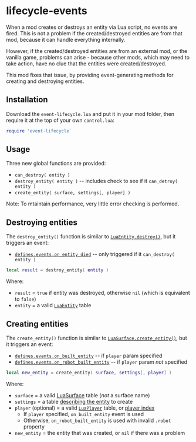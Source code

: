 # lifecycle-events

When a mod creates or destroys an entity via Lua script, no events are fired. This is not a problem if the created/destroyed entities are from that mod, because it can handle everything internally.

However, if the created/destroyed entities are from an external mod, or the vanilla game, problems can arise - because other mods, which may need to take action, have no clue that the entities were created/destroyed.

This mod fixes that issue, by providing event-generating methods for creating and destroying entities.

## Installation

Download the `event-lifecycle.lua` and put it in your mod folder, then require it at the top of your own `control.lua`:

```lua
require 'event-lifecycle`
```

## Usage

Three new global functions are provided:

* `can_destroy( entity )`
* `destroy_entity( entity )` -- includes check to see if it `can_detroy( entity )`
* `create_entity( surface, settings[, player] )`

Note: To mtaintain performance, very little error checking is performed.

## Destroying entities

The `destroy_entity()` function is similar to [`LuaEntity.destroy()`](http://lua-api.factorio.com/latest/LuaEntity.html#LuaEntity.destroy), but it triggers an event:

* [`defines.events.on_entity_died`](http://lua-api.factorio.com/latest/events.html#on_entity_died) -- only triggered if it `can_destroy( entity )`


```lua
local result = destroy_entity( entity )
```

Where:

* `result` = `true` if entity was destroyed, otherwise `nil` (which is equivalent to `false`)
* `entity` = a valid [`LuaEntity`](http://lua-api.factorio.com/latest/LuaEntity.html) table

## Creating entities

The `create_entity()` function is similar to [`LuaSurface.create_entity()`](http://lua-api.factorio.com/latest/LuaSurface.html#LuaSurface.create_entity), but it triggers an event:

* [`defines.events.on_built_entity`](http://lua-api.factorio.com/latest/events.html#on_built_entity) -- if `player` param specified
* [`defines.events.on_robot_built_entity`](http://lua-api.factorio.com/latest/events.html#on_robot_built_entity) -- if `player` param _not_ specified

```lua
local new_entity = create_entity( surface, settings[, player] )
```

Where:

* `surface` = a valid [LuaSurface](http://lua-api.factorio.com/latest/LuaSurface.html) table (_not_ a surface name)
* `settings` = a table [describing the entity](http://lua-api.factorio.com/latest/LuaSurface.html#LuaSurface.create_entity) to create
* `player` (optional) = a valid [`LuaPlayer`](http://lua-api.factorio.com/latest/LuaPlayer.html) table, or [player index](http://lua-api.factorio.com/latest/LuaPlayer.html#LuaPlayer.index)
  * If `player` specified, `on_built_entity` event is used
  * Otherwise, `on_robot_built_entity` is used with invalid `.robot` property
* `new_entity` = the entity that was created, or `nil` if there was a problem
